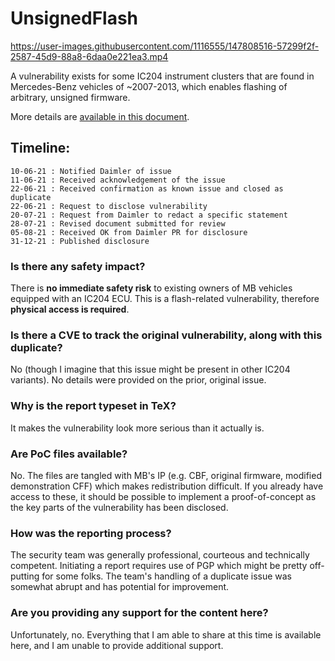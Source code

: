 

# UnsignedFlash



https://user-images.githubusercontent.com/1116555/147808516-57299f2f-2587-45d9-88a8-6daa0e221ea3.mp4



A vulnerability exists for some IC204 instrument clusters that are found in Mercedes-Benz vehicles of ~2007-2013, which enables flashing of arbitrary, unsigned firmware.

More details are [available in this document](https://raw.githubusercontent.com/jglim/UnsignedFlash/main/document_pub.pdf).


## Timeline:

```
10-06-21 : Notified Daimler of issue
11-06-21 : Received acknowledgement of the issue
22-06-21 : Received confirmation as known issue and closed as duplicate
22-06-21 : Request to disclose vulnerability
20-07-21 : Request from Daimler to redact a specific statement
28-07-21 : Revised document submitted for review
05-08-21 : Received OK from Daimler PR for disclosure
31-12-21 : Published disclosure
```


### Is there any safety impact?

There is **no immediate safety risk** to existing owners of MB vehicles equipped with an IC204 ECU. This is a flash-related vulnerability, therefore **physical access is required**.

### Is there a CVE to track the original vulnerability, along with this duplicate?

No (though I imagine that this issue might be present in other IC204 variants). No details were provided on the prior, original issue.

### Why is the report typeset in TeX?

It makes the vulnerability look more serious than it actually is.

### Are PoC files available?

No. The files are tangled with MB's IP (e.g. CBF, original firmware, modified demonstration CFF) which makes redistribution difficult. If you already have access to these, it should be possible to implement a proof-of-concept as the key parts of the vulnerability has been disclosed.

### How was the reporting process?

The security team was generally professional, courteous and technically competent. Initiating a report requires use of PGP which might be pretty off-putting for some folks. The team's handling of a duplicate issue was somewhat abrupt and has potential for improvement.

### Are you providing any support for the content here?

Unfortunately, no. Everything that I am able to share at this time is available here, and I am unable to provide additional support.

